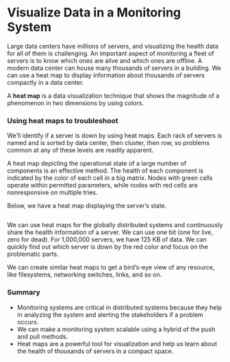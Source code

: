 # Visualize Data in a Monitoring System

Large data centers have millions of servers, and visualizing the health data for all of them is challenging. An important aspect of monitoring a fleet of servers is to know which ones are alive and which ones are offline. A modern data center can house many thousands of servers in a building. We can use a heat map to display information about thousands of servers compactly in a data center.

A **heat map** is a data visualization technique that shows the magnitude of a phenomenon in two dimensions by using colors.

### Using heat maps to troubleshoot <a href="#using-heat-maps-to-troubleshoot-0" id="using-heat-maps-to-troubleshoot-0"></a>

We’ll identify if a server is down by using heat maps. Each rack of servers is named and is sorted by data center, then cluster, then row, so problems common at any of these levels are readily apparent.

A heat map depicting the operational state of a large number of components is an effective method. The health of each component is indicated by the color of each cell in a big matrix. Nodes with green cells operate within permitted parameters, while nodes with red cells are nonresponsive on multiple tries.

Below, we have a heat map displaying the server’s state.

<figure><img src="https://kuweiguge.github.io/Grokking-Modern-System-Design-Interview-Gitbook/.gitbook/assets/Screenshot 2023-09-03 at 12.04.14 AM.png" alt=""><figcaption></figcaption></figure>

We can use heat maps for the globally distributed systems and continuously share the health information of a server. We can use one bit (one for live, zero for dead). For 1,000,000 servers, we have 125 KB of data. We can quickly find out which server is down by the red color and focus on the problematic parts.

We can create similar heat maps to get a bird’s-eye view of any resource, like filesystems, networking switches, links, and so on.

### Summary <a href="#summary-0" id="summary-0"></a>

* Monitoring systems are critical in distributed systems because they help in analyzing the system and alerting the stakeholders if a problem occurs.
* We can make a monitoring system scalable using a hybrid of the push and pull methods.
* Heat maps are a powerful tool for visualization and help us learn about the health of thousands of servers in a compact space.
